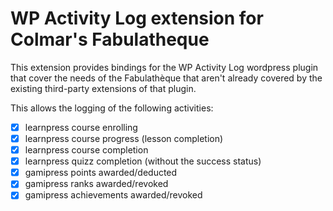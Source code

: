 # WP Activity Log extension for Colmar's Fabulatheque

This extension provides bindings for the WP Activity Log wordpress plugin that
cover the needs of the Fabulathèque that aren't already covered by the existing
third-party extensions of that plugin.

This allows the logging of the following activities:

- [x] learnpress course enrolling
- [x] learnpress course progress (lesson completion)
- [x] learnpress course completion
- [x] learnpress quizz completion (without the success status)
- [x] gamipress points awarded/deducted
- [x] gamipress ranks awarded/revoked
- [x] gamipress achievements awarded/revoked
